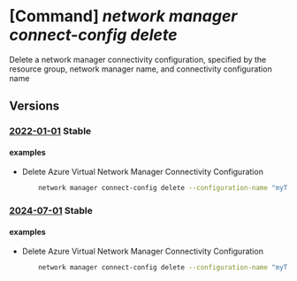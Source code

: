# [Command] _network manager connect-config delete_

Delete a network manager connectivity configuration, specified by the resource group, network manager name, and connectivity configuration name

## Versions

### [2022-01-01](/Resources/mgmt-plane/L3N1YnNjcmlwdGlvbnMve30vcmVzb3VyY2Vncm91cHMve30vcHJvdmlkZXJzL21pY3Jvc29mdC5uZXR3b3JrL25ldHdvcmttYW5hZ2Vycy97fS9jb25uZWN0aXZpdHljb25maWd1cmF0aW9ucy97fQ==/2022-01-01.xml) **Stable**

<!-- mgmt-plane /subscriptions/{}/resourcegroups/{}/providers/microsoft.network/networkmanagers/{}/connectivityconfigurations/{} 2022-01-01 -->

#### examples

- Delete Azure Virtual Network Manager Connectivity Configuration
    ```bash
        network manager connect-config delete --configuration-name "myTestConnectivityConfig" --network-manager-name "testNetworkManager" --resource-group "myResourceGroup"
    ```

### [2024-07-01](/Resources/mgmt-plane/L3N1YnNjcmlwdGlvbnMve30vcmVzb3VyY2Vncm91cHMve30vcHJvdmlkZXJzL21pY3Jvc29mdC5uZXR3b3JrL25ldHdvcmttYW5hZ2Vycy97fS9jb25uZWN0aXZpdHljb25maWd1cmF0aW9ucy97fQ==/2024-07-01.xml) **Stable**

<!-- mgmt-plane /subscriptions/{}/resourcegroups/{}/providers/microsoft.network/networkmanagers/{}/connectivityconfigurations/{} 2024-07-01 -->

#### examples

- Delete Azure Virtual Network Manager Connectivity Configuration
    ```bash
        network manager connect-config delete --configuration-name "myTestConnectivityConfig" --network-manager-name "testNetworkManager" --resource-group "myResourceGroup"
    ```

